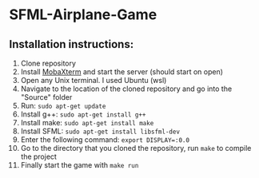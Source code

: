 # SFML-Airplane-Game

## Installation instructions:

1. Clone repository
1. Install [MobaXterm](https://mobaxterm.mobatek.net/download-home-edition.html) and start the server (should start on open)
2. Open any Unix terminal. I used Ubuntu (wsl)
3. Navigate to the location of the cloned repository and go into the "Source" folder
3. Run: `sudo apt-get update`
4. Install g++: `sudo apt-get install g++`
5. Install make: `sudo apt-get install make`
6. Install SFML: `sudo apt-get install libsfml-dev`
7. Enter the following command: `export DISPLAY=:0.0`
8. Go to the directory that you cloned the repository, run `make` to compile the project
10. Finally start the game with `make run`
